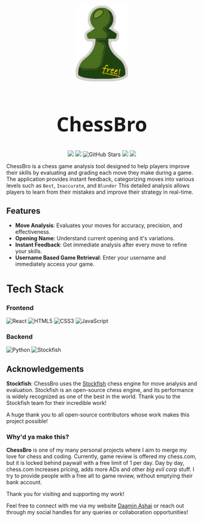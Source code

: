 <p align="center">
  <img src="src/assets/branding/logo.png" height="200px">
</p>
<h1 align="center" style="font-size: 52px; font-family: 'system-ui';"> ChessBro </h1>
<p align="center">
 <img src ="https://img.shields.io/badge/License-CC%20BY--NC%204.0--Modified-blue.svg">
 <img src ="https://img.shields.io/badge/version-1.0.0-green.svg">
 <img src="https://img.shields.io/github/stars/daamin909/chessbro?style=social?color" alt="GitHub Stars">
 <img src ="https://img.shields.io/github/deployments/daamin909/chessbro/production?color=purple">
 <img src ="https://badge.pbhak.hackclub.app/U07GLQY6UN4/ChessBro?color=red&label=Time%20Spent">
</p>

ChessBro is a chess game analysis tool designed to help players improve their skills by evaluating and grading each move they make during a game. The application provides instant feedback, categorizing moves into various levels such as `Best`, `Inaccurate`, and `Blunder` This detailed analysis allows players to learn from their mistakes and improve their strategy in real-time.


## Features

- **Move Analysis**: Evaluates your moves for accuracy, precision, and effectiveness.
- **Opening Name**: Understand current opening and it's variations.
- **Instant Feedback**: Get immediate analysis after every move to refine your skills.
- **Username Based Game Retrieval**: Enter your username and immediately access your game.



# Tech Stack

### Frontend

![React](https://img.shields.io/badge/React-61DAFB?style=flat&logo=react&logoColor=black) ![HTML5](https://img.shields.io/badge/HTML5-E34F26?style=flat&logo=html5&logoColor=white) ![CSS3](https://img.shields.io/badge/CSS3-1572B6?style=flat&logo=css3&logoColor=white) ![JavaScript](https://img.shields.io/badge/JavaScript-F7DF1E?style=flat&logo=javascript&logoColor=black)

### Backend

![Python](https://img.shields.io/badge/Python-3776AB?style=flat&logo=python&logoColor=white) ![Stockfish](https://img.shields.io/badge/Stockfish-002D62?style=flat&logo=chess&logoColor=white)


## Acknowledgements

**Stockfish**: ChessBro uses the [Stockfish](https://stockfishchess.org/) chess engine for move analysis and evaluation. Stockfish is an open-source chess engine, and its performance is widely recognized as one of the best in the world. Thank you to the Stockfish team for their incredible work!

A huge thank you to all open-source contributors whose work makes this project possible!


### Why'd ya make this?

**ChessBro** is one of my many personal projects where I aim to merge my love for chess and coding. Currently, game review is offered my chess.com, but it is locked behind paywall with a free limit of 1 per day. Day by day, chess.com increases pricing, adds more ADs and other _big evil corp_ stuff. I try to provide people with a free alt to game review, without emptying their bank account.

Thank you for visiting and supporting my work!

Feel free to connect with me via my website [Daamin Ashai](https://daamin.tech) or reach out through my social handles for any queries or collaboration opportunities!
